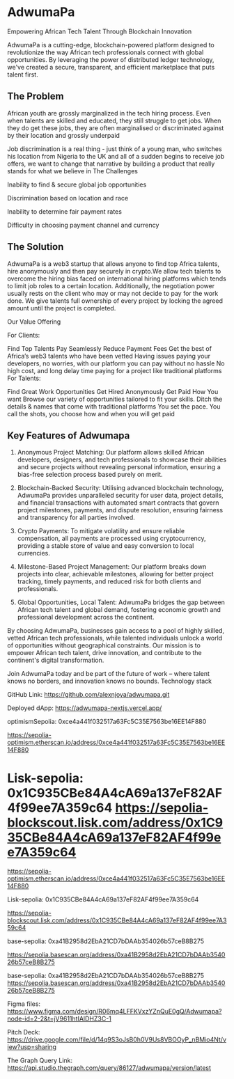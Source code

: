 # AdwumaPa
Empowering African Tech Talent Through Blockchain Innovation

AdwumaPa is a cutting-edge, blockchain-powered platform designed to revolutionize the way African tech professionals connect with global opportunities. By leveraging the power of distributed ledger technology, we've created a secure, transparent, and efficient marketplace that puts talent first.


## The Problem

African youth are grossly marginalized in the tech hiring process. Even when talents are skilled and educated, they still struggle to get jobs. When they do get these jobs, they are often marginalised or discriminated against by their location and grossly underpaid 

Job discrimination is a real thing - just think of a young man, who switches his location from Nigeria to the UK and  all of a sudden begins to receive job offers, we want to change that narrative by building a product that really stands for what we believe in The Challenges 

Inability to find & secure global job opportunities

Discrimination based on location and race 

Inability to determine fair payment rates 

Difficulty in choosing payment channel and currency 



## The Solution 

AdwumaPa is a web3 startup that allows anyone to find top Africa talents, hire anonymously and then pay securely in crypto.We allow tech talents to overcome the hiring bias faced on international hiring platforms which tends to limit job roles to a certain location. Additionally, the negotiation power usually rests on the client who may or may not decide to pay for the work done. We give  talents full ownership of every project by locking the agreed amount until the project is completed. 

Our Value Offering 

For Clients: 

Find Top Talents 
Pay Seamlessly 
Reduce Payment Fees
Get the best of Africa’s web3 talents who have been vetted 
Having issues paying your developers, no worries, with our platform you can pay without no hassle No high cost, and long delay time paying for a project like traditional platforms 
For Talents: 

Find Great Work Opportunities 
Get Hired Anonymously 
Get Paid How You want
Browse our variety of opportunities tailored to fit your skills. Ditch the details & names that come with traditional platforms 
You set the pace. You call the shots, you choose how and when you will get paid


## Key Features of Adwumapa

1. Anonymous Project Matching: Our platform allows skilled African developers, designers, and tech professionals to showcase their abilities and secure projects without revealing personal information, ensuring a bias-free selection process based purely on merit.

2. Blockchain-Backed Security: Utilising advanced blockchain technology, AdwumaPa provides unparalleled security for user data, project details, and financial transactions with automated smart contracts that govern project milestones, payments, and dispute resolution, ensuring fairness and transparency for all parties involved.

3. Crypto Payments: To mitigate volatility and ensure reliable compensation, all payments are processed using cryptocurrency, providing a stable store of value and easy conversion to local currencies.

4. Milestone-Based Project Management: Our platform breaks down projects into clear, achievable milestones, allowing for better project tracking, timely payments, and reduced risk for both clients and professionals.

5. Global Opportunities, Local Talent: AdwumaPa bridges the gap between African tech talent and global demand, fostering economic growth and professional development across the continent.




By choosing AdwumaPa, businesses gain access to a pool of highly skilled, vetted African tech professionals, while talented individuals unlock a world of opportunities without geographical constraints. Our mission is to empower African tech talent, drive innovation, and contribute to the continent's digital transformation.

Join AdwumaPa today and be part of the future of work – where talent knows no borders, and innovation knows no bounds.
Technology stack

GitHub Link: https://github.com/alexnjoya/adwumapa.git



Deployed dApp: https://adwumapa-nextjs.vercel.app/



optimismSepolia: 0xce4a441f032517a63Fc5C35E7563be16EE14F880 

https://sepolia-optimism.etherscan.io/address/0xce4a441f032517a63Fc5C35E7563be16EE14F880



Lisk-sepolia: 0x1C935CBe84A4cA69a137eF82AF4f99ee7A359c64
https://sepolia-blockscout.lisk.com/address/0x1C935CBe84A4cA69a137eF82AF4f99ee7A359c64
=======


https://sepolia-optimism.etherscan.io/address/0xce4a441f032517a63Fc5C35E7563be16EE14F880




Lisk-sepolia: 0x1C935CBe84A4cA69a137eF82AF4f99ee7A359c64

https://sepolia-blockscout.lisk.com/address/0x1C935CBe84A4cA69a137eF82AF4f99ee7A359c64



base-sepolia: 0xa41B2958d2EbA21CD7bDAAb354026b57ceB8B275

https://sepolia.basescan.org/address/0xa41B2958d2EbA21CD7bDAAb354026b57ceB8B275 


base-sepolia: 0xa41B2958d2EbA21CD7bDAAb354026b57ceB8B275
https://sepolia.basescan.org/address/0xa41B2958d2EbA21CD7bDAAb354026b57ceB8B275 


Figma files: https://www.figma.com/design/R06mq4LFFKVxzYZnQuE0gQ/Adwumapa?node-id=2-2&t=jV9611htIAlDHZ3C-1 



Pitch Deck: https://drive.google.com/file/d/14q9S3oJsB0h0V9Us8VBOOyP_nBMio4Nt/view?usp=sharing 



The Graph Query Link: https://api.studio.thegraph.com/query/86127/adwumapa/version/latest 
